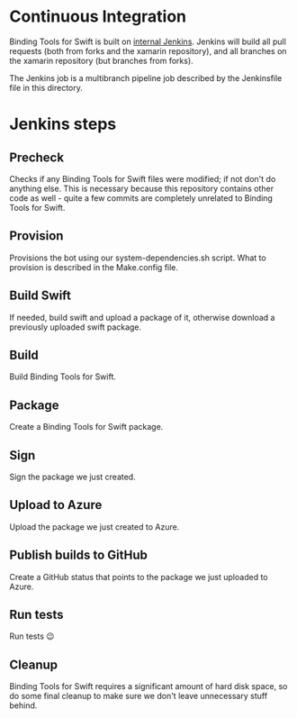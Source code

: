 Continuous Integration
======================

Binding Tools for Swift is built on [internal Jenkins][1]. Jenkins will build all pull
requests (both from forks and the xamarin repository), and all branches on the
xamarin repository (but branches from forks).

The Jenkins job is a multibranch pipeline job described by the Jenkinsfile
file in this directory.

Jenkins steps
=============

Precheck
--------

Checks if any Binding Tools for Swift files were modified; if not don't do anything
else. This is necessary because this repository contains other code as well -
quite a few commits are completely unrelated to Binding Tools for Swift.

Provision
---------

Provisions the bot using our system-dependencies.sh script. What to provision is
described in the Make.config file.

Build Swift
-----------

If needed, build swift and upload a package of it, otherwise download a
previously uploaded swift package.

Build
-----

Build Binding Tools for Swift.

Package
-------

Create a Binding Tools for Swift package.

Sign
----

Sign the package we just created.

Upload to Azure
---------------

Upload the package we just created to Azure.

Publish builds to GitHub
------------------------

Create a GitHub status that points to the package we just uploaded to Azure.

Run tests
---------

Run tests 😉

Cleanup
-------

Binding Tools for Swift requires a significant amount of hard disk space, so do some
final cleanup to make sure we don't leave unnecessary stuff behind.

[1]: https://jenkins.internalx.com/blue/organizations/jenkins/swift-o-matic/activity
